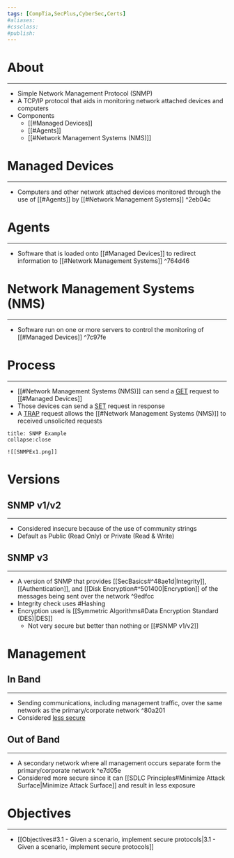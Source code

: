 ```yaml
---
tags: [CompTia,SecPlus,CyberSec,Certs]
#aliases:
#cssclass:
#publish:
---
```


# About
---
- Simple Network Management Protocol (SNMP)
- A TCP/IP protocol that aids in monitoring network attached devices and computers
- Components
	- [[#Managed Devices]]
	- [[#Agents]]
	- [[#Network Management Systems (NMS)]]

# Managed Devices
---
- Computers and other network attached devices monitored through the use of [[#Agents]] by [[#Network Management Systems]] ^2eb04c

# Agents
---
- Software that is loaded onto [[#Managed Devices]] to redirect information to [[#Network Management Systems]] ^764d46

# Network Management Systems (NMS)
---
- Software run on one or more servers to control the monitoring of [[#Managed Devices]] ^7c97fe

# Process
---
- [[#Network Management Systems (NMS)]] can send a <u>GET</u> request to [[#Managed Devices]]
- Those devices can send a <u>SET</u> request in response
- A <u>TRAP</u> request allows the [[#Network Management Systems (NMS)]] to received unsolicited requests

```ad-example
title: SNMP Example
collapse:close

![[SNMPEx1.png]]
```

# Versions

## SNMP v1/v2
---
- Considered insecure because of the use of community strings
- Default as Public (Read Only) or Private (Read & Write)

## SNMP v3
---
- A version of SNMP that provides [[SecBasics#^48ae1d|Integrity]], [[Authentication]], and [[Disk Encryption#^501400|Encryption]] of the messages being sent over the network ^9edfcc
- Integrity check uses #Hashing 
- Encryption used is [[Symmetric Algorithms#Data Encryption Standard (DES)|DES]]
	- Not very secure but better than nothing or [[#SNMP v1/v2]]

# Management

## In Band
---
- Sending communications, including management traffic,  over the same network as the primary/corporate network  ^80a201
- Considered <u>less secure</u>

## Out of Band
---
- A secondary network where all management occurs separate form the primary/corporate network ^e7d05e
- Considered more secure since it can [[SDLC Principles#Minimize Attack Surface|Minimize Attack Surface]] and result in less exposure

# Objectives
---
- [[Objectives#3.1 - Given a scenario, implement secure protocols|3.1 - Given a scenario, implement secure protocols]]